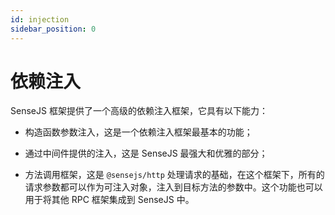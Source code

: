 ```yaml
---
id: injection
sidebar_position: 0
---
```


# 依赖注入


SenseJS 框架提供了一个高级的依赖注入框架，它具有以下能力：

-  构造函数参数注入，这是一个依赖注入框架最基本的功能；

-  通过中间件提供的注入，这是 SenseJS 最强大和优雅的部分；

-  方法调用框架，这是 `@sensejs/http` 处理请求的基础，在这个框架下，所有的请求参数都可以作为可注入对象，注入到目标方法的参数中。这个功能也可以用于将其他 RPC 框架集成到 SenseJS 中。

